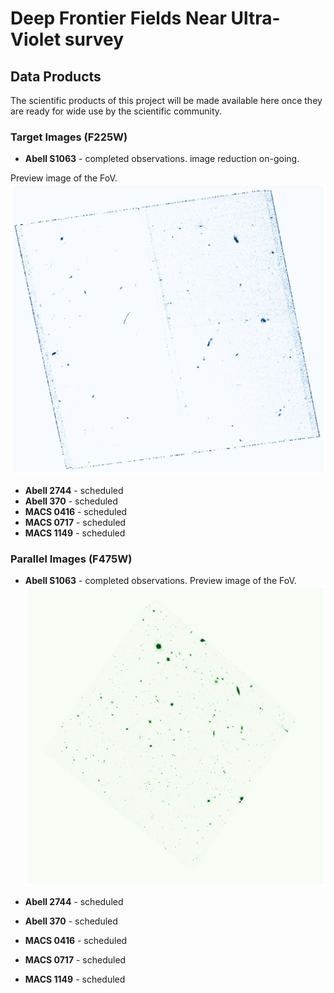 # Deep Frontier Fields Near Ultra-Violet survey

## Data Products

The scientific products of this project will be made available here once they are ready for wide use by the scientific community.

### Target Images (F225W)

- **Abell S1063** - completed observations. image reduction on-going.

Preview image of the FoV.
![FIELD IMAGE](assets/images/AS1063.png)

- **Abell 2744** - scheduled
- **Abell 370** - scheduled
- **MACS 0416** - scheduled
- **MACS 0717** - scheduled
- **MACS 1149** - scheduled

### Parallel Images (F475W)

- **Abell S1063** - completed observations.
Preview image of the FoV.
![FIELD IMAGE](assets/images/AS1063par.png)

- **Abell 2744** - scheduled
- **Abell 370** - scheduled
- **MACS 0416** - scheduled
- **MACS 0717** - scheduled
- **MACS 1149** - scheduled
